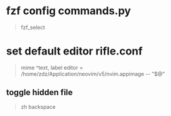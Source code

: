 # fzf config  commands.py
> fzf_select
# set default editor rifle.conf
> mime ^text,  label editor = /home/zdz/Application/neovim/v5/nvim.appimage -- "$@"


## toggle hidden file
> zh
> backspace







